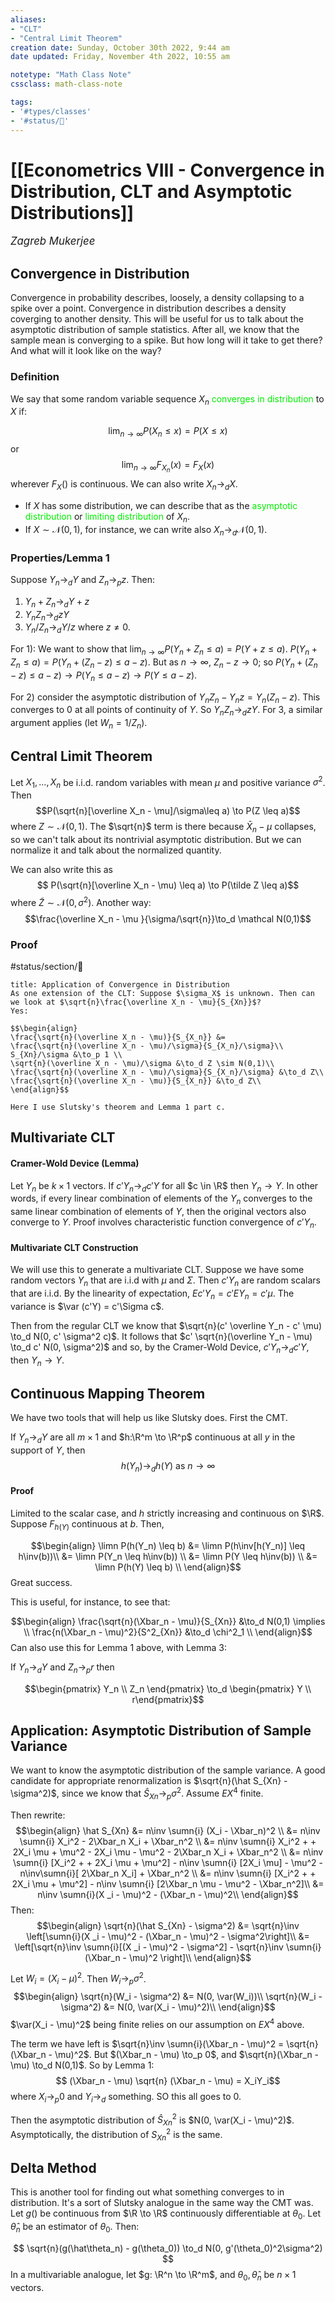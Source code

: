 ```yaml
---
aliases:
- "CLT"
- "Central Limit Theorem"
creation date: Sunday, October 30th 2022, 9:44 am
date updated: Friday, November 4th 2022, 10:55 am

notetype: "Math Class Note"
cssclass: math-class-note

tags: 
- '#types/classes'
- '#status/🚧'
---
```


# [[Econometrics VIII - Convergence in Distribution, CLT and Asymptotic Distributions]]
<span style = "font-size:120%"><i >Zagreb Mukerjee </i></span>


## Convergence in Distribution

Convergence in probability describes, loosely, a density collapsing to a spike over a point. Convergence in distribution describes a density coverging to another density. This will be useful for us to talk about the asymptotic distribution of sample statistics. After all, we know that the sample mean is converging to a spike. But how long will it take to get there? And what will it look like on the way?

### Definition

We say that some random variable sequence $X_n$ <font color=gree>converges in distribution</font> to $X$ if: 

$$\lim_{n \to \infty} P(X_n \leq x) = P(X \leq x)$$
or 
$$ \lim_{n \to \infty} F_{X_n}(x) = F_{X}(x)$$
wherever $F_X()$ is continuous. We can also write $X_n \to_d X$. 
- If $X$ has some distribution, we can describe that as the <font color=gree>asymptotic distribution</font> or <font color=gree>limiting distribution</font> of $X_n$. 
- If $X \sim \mathcal N(0,1)$, for instance, we can write also $X_n \to_d \mathcal N(0, 1)$. 

### Properties/Lemma 1
Suppose $Y_n \to_d Y$ and $Z_n \to_p z$. Then:
1) $Y_n + Z_n \to_d Y + z$
2) $Y_nZ_n \to_d zY$
3) $Y_n/Z_n \to_d Y/z$ where $z \neq 0$. 

For 1): We want to show that $\lim_{n\to\infty} P(Y_n + Z_n \leq a) = P(Y + z \leq a)$. $P(Y_n + Z_n \leq a) = P(Y_n + (Z_n -z) \leq a -z )$. But as $n \to \infty$, $Z_n - z \to 0$; so $P(Y_n + (Z_n - z) \leq a-z) \to P(Y_n \leq a -z) \to P(Y \leq a -z)$. 

For 2) consider the asymptotic distribution of $Y_n Z_n - Y_n z = Y_n (Z_n - z)$. This converges to $0$ at all points of continuity of $Y$. So $Y_nZ_n \to_d zY$. For 3, a similar argument applies (let $W_n = 1/Z_n$). 


## Central Limit Theorem

Let $X_1, \ldots, X_n$ be i.i.d. random variables with mean $\mu$ and positive variance $\sigma^2$. Then 
$$P(\sqrt{n}[\overline X_n - \mu]/\sigma\leq a) \to P(Z \leq a)$$
where $Z \sim \mathcal N(0,1)$. The $\sqrt{n}$ term is there because $\bar X_n - \mu$ collapses, so we can't talk about its nontrivial asymptotic distribution. But we can normalize it and talk about the normalized quantity. 

We can also write this as 
$$ P(\sqrt{n}[\overline X_n - \mu) \leq a) \to P(\tilde Z \leq a)$$
where $\tilde Z \sim \mathcal N (0, \sigma^2)$.
Another way: 
$$\frac{\overline X_n - \mu
}{\sigma/\sqrt{n}}\to_d \mathcal N(0,1)$$
### Proof

#status/section/🚧 


``` ad-note
title: Application of Convergence in Distribution
As one extension of the CLT: Suppose $\sigma_X$ is unknown. Then can we look at $\sqrt{n}\frac{\overline X_n - \mu}{S_{Xn}}$?
Yes: 

$$\begin{align}
\frac{\sqrt{n}(\overline X_n - \mu)}{S_{X_n}} &= 
\frac{\sqrt{n}(\overline X_n - \mu)/\sigma}{S_{X_n}/\sigma}\\
S_{Xn}/\sigma &\to_p 1 \\
\sqrt{n}(\overline X_n - \mu)/\sigma &\to_d Z \sim N(0,1)\\
\frac{\sqrt{n}(\overline X_n - \mu)/\sigma}{S_{X_n}/\sigma} &\to_d Z\\
\frac{\sqrt{n}(\overline X_n - \mu)}{S_{X_n}} &\to_d Z\\
\end{align}$$

Here I use Slutsky's theorem and Lemma 1 part c. 
```

## Multivariate CLT

#### Cramer-Wold Device (Lemma)

Let $Y_n$ be $k \times 1$ vectors. If $c'Y_n \to_d c' Y$ for all $c \in \R$ then $Y_n \to Y$. In other words, if every linear combination of elements of the $Y_n$ converges to the same linear combination of elements of $Y$, then the original vectors also converge to $Y$. Proof involves characteristic function convergence of $c'Y_n$. 

#### Multivariate CLT Construction

We will use this to generate a multivariate CLT. Suppose we have some random vectors $Y_n$ that are i.i.d with $\mu$ and $\Sigma$. Then $c'Y_n$ are random scalars that are i.i.d. By the linearity of expectation, $Ec'Y_n = c'EY_n = c' \mu$. The variance is $\var (c'Y) = c'\Sigma c$. 

Then from the regular CLT we know that $\sqrt{n}(c' \overline Y_n - c' \mu) \to_d N(0, c' \sigma^2 c)$. 
It follows that $c' \sqrt{n}(\overline Y_n - \mu) \to_d c' N(0, \sigma^2)$ and so, by the Cramer-Wold Device, $c' Y_n \to_d c'Y$, then $Y_n \to Y$. 


## Continuous Mapping Theorem

We have two tools that will help us like Slutsky does. First the CMT.

If $Y_n \to_d Y$ are all $m \times 1$ and $h:\R^m \to \R^p$ continuous at all $y$ in the support of $Y$, then
$$ h(Y_n) \to_d h(Y) \text{ as } n \to \infty$$

#### Proof

Limited to the scalar case, and $h$ strictly increasing and continuous on $\R$. Suppose $F_{h(Y)}$ continuous at $b$. Then, 

$$\begin{align}
\limn P(h(Y_n) \leq b) &= \limn P(h\inv[h(Y_n)] \leq h\inv(b))\\
&= \limn P(Y_n \leq h\inv(b)) \\
&= \limn P(Y \leq h\inv(b)) \\
&= \limn P(h(Y) \leq b) \\
\end{align}$$
Great success.

This is useful, for instance, to see that: 

$$\begin{align}
\frac{\sqrt{n}(\Xbar_n - \mu)}{S_{Xn}} &\to_d N(0,1) \implies \\
\frac{n(\Xbar_n - \mu)^2}{S^2_{Xn}} &\to_d \chi^2_1 \\
\end{align}$$
Can also use this for Lemma 1 above, with Lemma 3:

If $Y_n \to_d Y$ and $Z_n \to_p r$ then 

$$\begin{pmatrix} Y_n \\ Z_n \end{pmatrix} \to_d \begin{pmatrix} Y \\ r\end{pmatrix}$$


## Application: Asymptotic Distribution of Sample Variance


We want to know the asymptotic distribution of the sample variance. A good candidate for appropriate renormalization is $\sqrt{n}(\hat S_{Xn} - \sigma^2)$, since we know that $\hat S_{Xn} \to_p \sigma^2$. Assume $EX^4$ finite.

Then rewrite:
$$\begin{align}
\hat S_{Xn} &= n\inv \sumn{i} (X_i - \Xbar_n)^2 \\
&= n\inv \sumn{i} X_i^2 - 2\Xbar_n X_i + \Xbar_n^2 \\
&= n\inv \sumn{i} X_i^2 + + 2X_i \mu + \mu^2 - 2X_i \mu - \mu^2 - 2\Xbar_n X_i + \Xbar_n^2 \\
&= n\inv \sumn{i} [X_i^2 + + 2X_i \mu + \mu^2] - n\inv \sumn{i} [2X_i \mu] - \mu^2 - n\inv\sumn{i}[ 2\Xbar_n X_i] + \Xbar_n^2 \\
&= n\inv \sumn{i} [X_i^2 + + 2X_i \mu + \mu^2] - n\inv \sumn{i} [2\Xbar_n \mu - \mu^2 - \Xbar_n^2]\\
&= n\inv \sumn{i}(X _i - \mu)^2 - (\Xbar_n - \mu)^2\\
\end{align}$$
Then: 
$$\begin{align}
\sqrt{n}(\hat S_{Xn} - \sigma^2) &= \sqrt{n}\inv \left[\sumn{i}(X _i - \mu)^2 - (\Xbar_n - \mu)^2 - \sigma^2\right]\\
&= \left[\sqrt{n}\inv \sumn{i}[(X _i - \mu)^2 - \sigma^2] - \sqrt{n}\inv \sumn{i}(\Xbar_n - \mu)^2 \right]\\
\end{align}$$

Let $W_i = (X_i - \mu)^2$. Then $W_i \to_p \sigma^2$. 
$$\begin{align}
\sqrt{n}(W_i - \sigma^2) &= N(0, \var(W_i))\\
\sqrt{n}(W_i - \sigma^2) &= N(0, \var(X_i - \mu)^2)\\
\end{align}$$
$\var(X_i - \mu)^2$ being finite relies on our assumption on $EX^4$ above. 

The term we have left is $\sqrt{n}\inv \sumn{i}(\Xbar_n - \mu)^2 = \sqrt{n} (\Xbar_n - \mu)^2$. But $(\Xbar_n - \mu) \to_p 0$, and $\sqrt{n}(\Xbar_n - \mu) \to_d N(0,1)$. So by Lemma 1: 
$$ (\Xbar_n - \mu) \sqrt{n} (\Xbar_n - \mu) = X_iY_i$$
where $X_i \to_p 0$ and $Y_i \to_d$ something. SO this all goes to $0$. 

Then the asymptotic distribution of $\hat S_{Xn}^2$ is $N(0, \var(X_i - \mu)^2)$. Asymptotically, the distribution of $S_{Xn}^2$ is the same. 



## Delta Method

This is another tool for finding out what something converges to in distribution. It's a sort of Slutsky analogue in the same way the CMT was. Let $g()$ be continuous from $\R \to \R$ continuously differentiable at $\theta_0$. Let $\hat \theta_n$ be an estimator of $\theta_0$. Then:

$$ \sqrt{n}(g(\hat\theta_n) - g(\theta_0)) \to_d N(0, g'(\theta_0)^2\sigma^2) $$
In a multivariable analogue, let $g: \R^n \to \R^m$, and $\theta_0, \hat \theta_n$ be $n\times 1$ vectors. 
